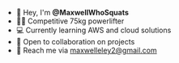 - 👋 Hey, I'm **@MaxwellWhoSquats**
- 🏋️‍♂️ Competitive 75kg powerlifter
- 💻 Currently learning AWS and cloud solutions
- 🤝 Open to collaboration on projects
- 📧 Reach me via maxwelleley2@gmail.com
